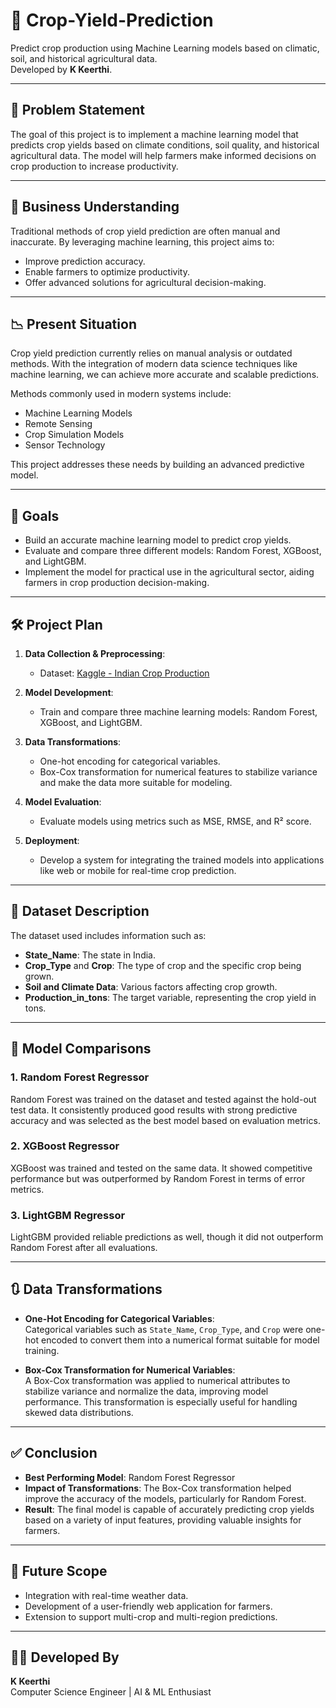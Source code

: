 # 🌾 Crop-Yield-Prediction

Predict crop production using Machine Learning models based on climatic, soil, and historical agricultural data.  
Developed by **K Keerthi**.

---

## 📌 Problem Statement

The goal of this project is to implement a machine learning model that predicts crop yields based on climate conditions, soil quality, and historical agricultural data. The model will help farmers make informed decisions on crop production to increase productivity.

---

## 🎯 Business Understanding

Traditional methods of crop yield prediction are often manual and inaccurate. By leveraging machine learning, this project aims to:

- Improve prediction accuracy.
- Enable farmers to optimize productivity.
- Offer advanced solutions for agricultural decision-making.

---

## 📉 Present Situation

Crop yield prediction currently relies on manual analysis or outdated methods. With the integration of modern data science techniques like machine learning, we can achieve more accurate and scalable predictions.

Methods commonly used in modern systems include:

- Machine Learning Models
- Remote Sensing
- Crop Simulation Models
- Sensor Technology

This project addresses these needs by building an advanced predictive model.

---

## 🎯 Goals

- Build an accurate machine learning model to predict crop yields.
- Evaluate and compare three different models: Random Forest, XGBoost, and LightGBM.
- Implement the model for practical use in the agricultural sector, aiding farmers in crop production decision-making.

---

## 🛠️ Project Plan

1. **Data Collection & Preprocessing**: 
   - Dataset: [Kaggle - Indian Crop Production](https://www.kaggle.com/datasets/sriharikatare/indian-crop-production?resource=download)
   
2. **Model Development**: 
   - Train and compare three machine learning models: Random Forest, XGBoost, and LightGBM.

3. **Data Transformations**: 
   - One-hot encoding for categorical variables.
   - Box-Cox transformation for numerical features to stabilize variance and make the data more suitable for modeling.

4. **Model Evaluation**: 
   - Evaluate models using metrics such as MSE, RMSE, and R² score.

5. **Deployment**: 
   - Develop a system for integrating the trained models into applications like web or mobile for real-time crop prediction.

---

## 📂 Dataset Description

The dataset used includes information such as:

- **State_Name**: The state in India.
- **Crop_Type** and **Crop**: The type of crop and the specific crop being grown.
- **Soil and Climate Data**: Various factors affecting crop growth.
- **Production_in_tons**: The target variable, representing the crop yield in tons.

---

## 🔁 Model Comparisons

### 1. **Random Forest Regressor**
Random Forest was trained on the dataset and tested against the hold-out test data. It consistently produced good results with strong predictive accuracy and was selected as the best model based on evaluation metrics.

### 2. **XGBoost Regressor**
XGBoost was trained and tested on the same data. It showed competitive performance but was outperformed by Random Forest in terms of error metrics.

### 3. **LightGBM Regressor**
LightGBM provided reliable predictions as well, though it did not outperform Random Forest after all evaluations.

---

## 🔃 Data Transformations

- **One-Hot Encoding for Categorical Variables**:  
   Categorical variables such as `State_Name`, `Crop_Type`, and `Crop` were one-hot encoded to convert them into a numerical format suitable for model training.

- **Box-Cox Transformation for Numerical Variables**:  
   A Box-Cox transformation was applied to numerical attributes to stabilize variance and normalize the data, improving model performance. This transformation is especially useful for handling skewed data distributions.

---

## ✅ Conclusion

- **Best Performing Model**: Random Forest Regressor
- **Impact of Transformations**: The Box-Cox transformation helped improve the accuracy of the models, particularly for Random Forest.
- **Result**: The final model is capable of accurately predicting crop yields based on a variety of input features, providing valuable insights for farmers.

---

## 📌 Future Scope

- Integration with real-time weather data.
- Development of a user-friendly web application for farmers.
- Extension to support multi-crop and multi-region predictions.

---

## 👩‍💻 Developed By

**K Keerthi**  
Computer Science Engineer | AI & ML Enthusiast
